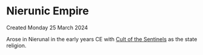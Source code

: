 # Nierunic Empire
Created Monday 25 March 2024

Arose in Nierunal in the early years CE with [Cult of the Sentinels](../Religion/Cult_of_the_Sentinels.md) as the state religion.

